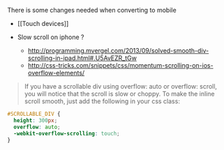 There is some changes needed when converting to mobile 

* [[Touch devices]]

* Slow scroll on iphone ?   
    * http://programming.mvergel.com/2013/09/solved-smooth-div-scrolling-in-ipad.html#.U5AvEZR_tGw
    * http://css-tricks.com/snippets/css/momentum-scrolling-on-ios-overflow-elements/

> If you have a scrollable div using overflow: auto or overflow: scroll, you will notice that the scroll is slow or choppy. To make the inline scroll smooth, just add the following in your css class:
```` css
#SCROLLABLE_DIV {
  height: 300px;
  overflow: auto;
  -webkit-overflow-scrolling: touch;
}
````